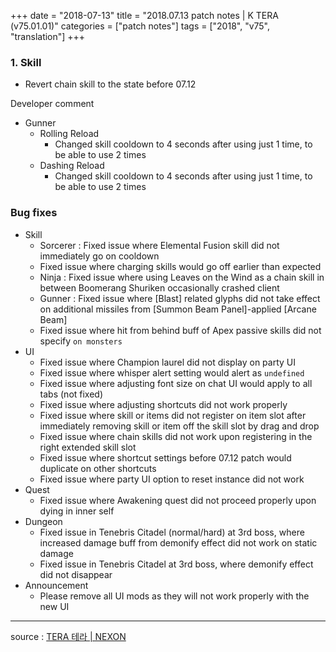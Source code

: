 +++
date = "2018-07-13"
title = "2018.07.13 patch notes | K TERA (v75.01.01)"
categories = ["patch notes"]
tags = ["2018", "v75", "translation"]
+++

### 1. Skill
- Revert chain skill to the state before 07.12

Developer comment

- Gunner
  - Rolling Reload
    - Changed skill cooldown to 4 seconds after using just 1 time, to be able to use 2 times
  - Dashing Reload
    - Changed skill cooldown to 4 seconds after using just 1 time, to be able to use 2 times

### Bug fixes
- Skill
  - Sorcerer : Fixed issue where Elemental Fusion skill did not immediately go on cooldown
  - Fixed issue where charging skills would go off earlier than expected
  - Ninja : Fixed issue where using Leaves on the Wind as a chain skill in between Boomerang Shuriken occasionally crashed client
  - Gunner : Fixed issue where [Blast] related glyphs did not take effect on additional missiles from [Summon Beam Panel]-applied [Arcane Beam]
  - Fixed issue where hit from behind buff of Apex passive skills did not specify `on monsters`
- UI
  - Fixed issue where Champion laurel did not display on party UI
  - Fixed issue where whisper alert setting would alert as `undefined`
  - Fixed issue where adjusting font size on chat UI would apply to all tabs (not fixed)
  - Fixed issue where adjusting shortcuts did not work properly
  - Fixed issue where skill or items did not register on item slot after immediately removing skill or item off the skill slot by drag and drop
  - Fixed issue where chain skills did not work upon registering in the right extended skill slot
  - Fixed issue where shortcut settings before 07.12 patch would duplicate on other shortcuts
  - Fixed issue where party UI option to reset instance did not work
- Quest
  - Fixed issue where Awakening quest did not proceed properly upon dying in inner self
- Dungeon
  - Fixed issue in Tenebris Citadel (normal/hard) at 3rd boss, where increased damage buff from demonify effect did not work on static damage
  - Fixed issue in Tenebris Citadel at 3rd boss, where demonify effect did not disappear
- Announcement
  - Please remove all UI mods as they will not work properly with the new UI

----

source : [TERA 테라 | NEXON](http://tera.nexon.com/news/update/view.aspx?n4articlesn=347)

